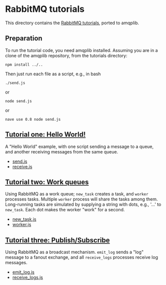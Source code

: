 # RabbitMQ tutorials

This directory contains the [RabbitMQ tutorials][rabbitmq-tutes],
ported to amqplib.

## Preparation

To run the tutorial code, you need amqplib installed. Assuming you are
in a clone of the amqplib repository, from the tutorials directory:

    npm install ../..

Then just run each file as a script, e.g., in bash

    ./send.js

or

    node send.js

or

    nave use 0.8 node send.js

## [Tutorial one: Hello World!][tute-one]

A "Hello World" example, with one script sending a message to a queue,
and another receiving messages from the same queue.

 * [send.js](send.js)
 * [receive.js](receive.js)

## [Tutorial two: Work queues][tute-two]

Using RabbitMQ as a work queue; `new_task` creates a task, and
`worker` processes tasks. Multiple `worker` process will share the
tasks among them. Long-running tasks are simulated by supplying a
string with dots, e.g., '...' to `new_task`. Each dot makes the worker
"work" for a second.

 * [new_task.js](new_task.js)
 * [worker.js](worker.js)

## [Tutorial three: Publish/Subscribe][tute-three]

Using RabbitMQ as a broadcast mechanism. `emit_log` sends a "log"
message to a fanout exchange, and all `receive_logs` processes receive
log messages.

 * [emit_log.js](emit_log.js)
 * [receive_logs.js](receive_logs.js)


[rabbitmq-tutes]: http://github.com/rabbitmq/rabbitmq-tutorials
[tute-one]: http://www.rabbitmq.com/tutorials/tutorial-one-python.html
[tute-two]: http://www.rabbitmq.com/tutorials/tutorial-two-python.html
[tute-three]: http://www.rabbitmq.com/tutorials/tutorial-three-python.html
